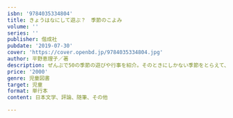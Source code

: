 ```yaml
---
isbn: '9784035334804'
title: きょうはなにして遊ぶ？　季節のこよみ
volume: ''
series: ''
publisher: 偕成社
pubdate: '2019-07-30'
cover: 'https://cover.openbd.jp/9784035334804.jpg'
author: 平野恵理子／著
description: ぜんぶで50の季節の遊びや行事を紹介。そのときにしかない季節をとらえて、折々にひらきたい１冊。新聞の人気連載を単行本化。
price: '2000'
genre: 児童図書
target: 児童
format: 単行本
content: 日本文学、評論、随筆、その他

---
```


